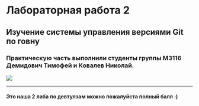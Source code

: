 # Лабораторная работа 2
## Изучение системы управления версиями Git по говну
### Практическую часть выполнили студенты группы М3116 Демидович Тимофей и Ковалев Николай. 

![](https://i.pinimg.com/564x/05/a0/48/05a0489568069a757ca8e48d13a4178c.jpg)


------------

#### Это наша 2 лаба по девтулзам можно пожалуйста полный балл :)

